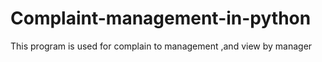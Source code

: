 # Complaint-management-in-python
This program is used for complain to management ,and view by manager 
